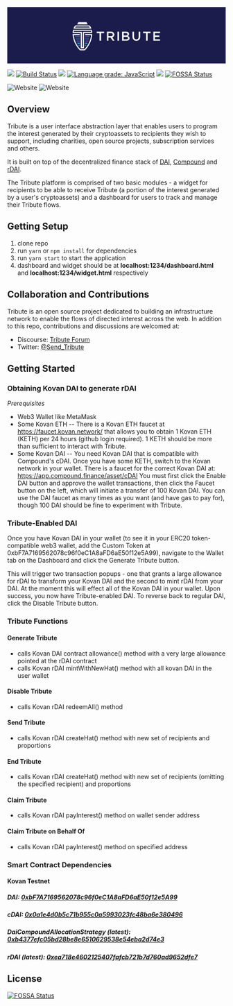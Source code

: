 <img src="./public/Tribute-banner.png" width="900" align="center">

![](https://img.shields.io/github/package-json/v/send-tribute/tribute-rdai)
[![Build Status](https://travis-ci.org/Send-Tribute/tribute-rDAI.svg?branch=master)](https://travis-ci.org/Send-Tribute/tribute-rDAI)
<a href="https://codeclimate.com/github/Send-Tribute/tribute-rDAI/maintainability"><img src="https://api.codeclimate.com/v1/badges/15fd59f45ab1ed7cc172/maintainability" /></a> [![Language grade: JavaScript](https://img.shields.io/lgtm/grade/javascript/g/Send-Tribute/tribute-rDAI.svg?logo=lgtm&logoWidth=18)](https://lgtm.com/projects/g/Send-Tribute/tribute-rDAI/context:javascript)
![](https://img.shields.io/github/license/pi0neerpat/rdai-trees)
[![FOSSA Status](https://app.fossa.com/api/projects/git%2Bgithub.com%2FSend-Tribute%2Ftribute-rDAI.svg?type=shield)](https://app.fossa.com/projects/git%2Bgithub.com%2FSend-Tribute%2Ftribute-rDAI?ref=badge_shield)

<img alt="Website" src="https://img.shields.io/website?label=app.sendtribute.io&url=https%3A%2F%2Fapp.sendtribute.io">
<img alt="Website" src="https://img.shields.io/website?label=test.sendtribute.io&url=https%3A%2F%2Ftest.sendtribute.io">

## Overview

Tribute is a user interface abstraction layer that enables users to program the interest generated by their cryptoassets to recipients they wish to support, including charities, open source projects, subscription services and others.

It is built on top of the decentralized finance stack of [DAI](https://makerdao.com/en/dai/), [Compound](https://compound.finance) and [rDAI](https://redeem.money).

The Tribute platform is comprised of two basic modules - a widget for recipients to be able to receive Tribute (a portion of the interest generated by a user's cryptoassets) and a dashboard for users to track and manage their Tribute flows.

## Getting Setup

1. clone repo
2. run `yarn` or `npm install` for dependencies
3. run `yarn start` to start the application
4. dashboard and widget should be at **localhost:1234/dashboard.html** and **localhost:1234/widget.html** respectively

## Collaboration and Contributions

Tribute is an open source project dedicated to building an infrastructure network to enable the flows of directed interest across the web. In addition to this repo, contributions and discussions are welcomed at:

- Discourse: [Tribute Forum](https://tributeforum.io)
- Twitter: [@Send_Tribute](https://twitter.com/@Send_Tribute)

## Getting Started

### Obtaining Kovan DAI to generate rDAI

_Prerequisites_

- Web3 Wallet like MetaMask
- Some Kovan ETH --
  There is a Kovan ETH faucet at https://faucet.kovan.network/ that allows you to obtain 1 Kovan ETH (KETH) per 24 hours (github login required). 1 KETH should be more than sufficient to interact with Tribute.
- Some Kovan DAI -- You need Kovan DAI that is compatible with Compound's cDAI. Once you have some KETH, switch to the Kovan network in your wallet. There is a faucet for the correct Kovan DAI at: https://app.compound.finance/asset/cDAI
  You must first click the Enable DAI button and approve the wallet transactions, then click the Faucet button on the left, which will initiate a transfer of 100 Kovan DAI. You can use the DAI faucet as many times as you want (and have gas to pay for), though 100 DAI should be fine to experiment with Tribute.

### Tribute-Enabled DAI

Once you have Kovan DAI in your wallet (to see it in your ERC20 token-compatible web3 wallet, add the Custom Token at 0xbF7A7169562078c96f0eC1A8aFD6aE50f12e5A99), navigate to the Wallet tab on the Dashboard and click the Generate Tribute button.

This will trigger two transaction popups - one that grants a large allowance for rDAI to transform your Kovan DAI and the second to mint rDAI from your DAI. At the moment this will effect all of the Kovan DAI in your wallet. Upon success, you now have Tribute-enabled DAI. To reverse back to regular DAI, click the Disable Tribute button.

### Tribute Functions

#### Generate Tribute

- calls Kovan DAI contract allowance() method with a very large allowance pointed at the rDAI contract
- calls Kovan rDAI mintWithNewHat() method with all kovan DAI in the user wallet

#### Disable Tribute

- calls Kovan rDAI redeemAll() method

#### Send Tribute

- calls Kovan rDAI createHat() method with new set of recipients and proportions

#### End Tribute

- calls Kovan rDAI createHat() method with new set of recipients (omitting the specified recipient) and proportions

#### Claim Tribute

- calls Kovan rDAI payInterest() method on wallet sender address

#### Claim Tribute on Behalf Of

- calls Kovan rDAI payInterest() method on specified address

### Smart Contract Dependencies

#### Kovan Testnet

##### DAI: [0xbF7A7169562078c96f0eC1A8aFD6aE50f12e5A99](https://kovan.etherscan.io/address/0xbF7A7169562078c96f0eC1A8aFD6aE50f12e5A99)

##### cDAI: [0x0a1e4d0b5c71b955c0a5993023fc48ba6e380496](https://kovan.etherscan.io/address/0x0a1e4d0b5c71b955c0a5993023fc48ba6e380496)

##### DaiCompoundAllocationStrategy (latest): [0xb4377efc05bd28be8e6510629538e54eba2d74e3](https://kovan.etherscan.io/address/0xb4377efc05bd28be8e6510629538e54eba2d74e3)

##### rDAI (latest): [0xea718e4602125407fafcb721b7d760ad9652dfe7](https://kovan.etherscan.io/address/0xea718e4602125407fafcb721b7d760ad9652dfe7)

## License

[![FOSSA Status](https://app.fossa.io/api/projects/git%2Bgithub.com%2FSend-Tribute%2Ftribute-rDAI.svg?type=large)](https://app.fossa.io/projects/git%2Bgithub.com%2FSend-Tribute%2Ftribute-rDAI?ref=badge_large)

